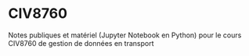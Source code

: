 # CIV8760
Notes publiques et matériel (Jupyter Notebook en Python) pour le cours CIV8760 de gestion de données en transport
